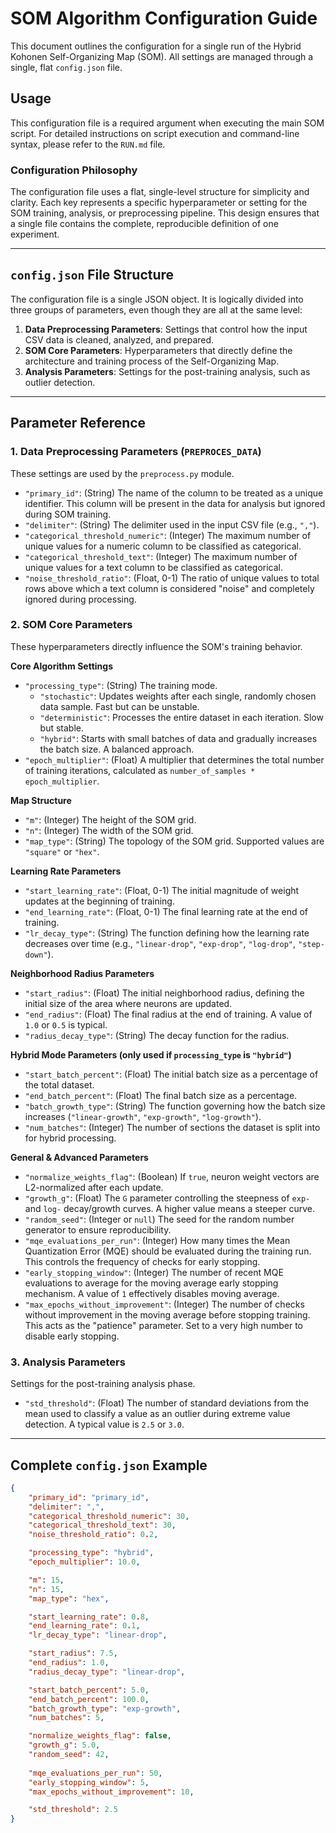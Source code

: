 # SOM Algorithm Configuration Guide

This document outlines the configuration for a single run of the Hybrid Kohonen Self-Organizing Map (SOM). All settings are managed through a single, flat `config.json` file.

## Usage

This configuration file is a required argument when executing the main SOM script. For detailed instructions on script execution and command-line syntax, please refer to the `RUN.md` file.

### Configuration Philosophy

The configuration file uses a flat, single-level structure for simplicity and clarity. Each key represents a specific hyperparameter or setting for the SOM training, analysis, or preprocessing pipeline. This design ensures that a single file contains the complete, reproducible definition of one experiment.

---

## `config.json` File Structure

The configuration file is a single JSON object. It is logically divided into three groups of parameters, even though they are all at the same level:

1.  **Data Preprocessing Parameters**: Settings that control how the input CSV data is cleaned, analyzed, and prepared.
2.  **SOM Core Parameters**: Hyperparameters that directly define the architecture and training process of the Self-Organizing Map.
3.  **Analysis Parameters**: Settings for the post-training analysis, such as outlier detection.

---

## Parameter Reference

### 1. Data Preprocessing Parameters (`PREPROCES_DATA`)

These settings are used by the `preprocess.py` module.

*   `"primary_id"`: (String) The name of the column to be treated as a unique identifier. This column will be present in the data for analysis but ignored during SOM training.
*   `"delimiter"`: (String) The delimiter used in the input CSV file (e.g., `","`).
*   `"categorical_threshold_numeric"`: (Integer) The maximum number of unique values for a numeric column to be classified as categorical.
*   `"categorical_threshold_text"`: (Integer) The maximum number of unique values for a text column to be classified as categorical.
*   `"noise_threshold_ratio"`: (Float, 0-1) The ratio of unique values to total rows above which a text column is considered "noise" and completely ignored during processing.

### 2. SOM Core Parameters

These hyperparameters directly influence the SOM's training behavior.

**Core Algorithm Settings**
*   `"processing_type"`: (String) The training mode.
    *   `"stochastic"`: Updates weights after each single, randomly chosen data sample. Fast but can be unstable.
    *   `"deterministic"`: Processes the entire dataset in each iteration. Slow but stable.
    *   `"hybrid"`: Starts with small batches of data and gradually increases the batch size. A balanced approach.
*   `"epoch_multiplier"`: (Float) A multiplier that determines the total number of training iterations, calculated as `number_of_samples * epoch_multiplier`.

**Map Structure**
*   `"m"`: (Integer) The height of the SOM grid.
*   `"n"`: (Integer) The width of the SOM grid.
*   `"map_type"`: (String) The topology of the SOM grid. Supported values are `"square"` or `"hex"`.

**Learning Rate Parameters**
*   `"start_learning_rate"`: (Float, 0-1) The initial magnitude of weight updates at the beginning of training.
*   `"end_learning_rate"`: (Float, 0-1) The final learning rate at the end of training.
*   `"lr_decay_type"`: (String) The function defining how the learning rate decreases over time (e.g., `"linear-drop"`, `"exp-drop"`, `"log-drop"`, `"step-down"`).

**Neighborhood Radius Parameters**
*   `"start_radius"`: (Float) The initial neighborhood radius, defining the initial size of the area where neurons are updated.
*   `"end_radius"`: (Float) The final radius at the end of training. A value of `1.0` or `0.5` is typical.
*   `"radius_decay_type"`: (String) The decay function for the radius.

**Hybrid Mode Parameters (only used if `processing_type` is `"hybrid"`)**
*   `"start_batch_percent"`: (Float) The initial batch size as a percentage of the total dataset.
*   `"end_batch_percent"`: (Float) The final batch size as a percentage.
*   `"batch_growth_type"`: (String) The function governing how the batch size increases (`"linear-growth"`, `"exp-growth"`, `"log-growth"`).
*   `"num_batches"`: (Integer) The number of sections the dataset is split into for hybrid processing.

**General & Advanced Parameters**
*   `"normalize_weights_flag"`: (Boolean) If `true`, neuron weight vectors are L2-normalized after each update.
*   `"growth_g"`: (Float) The `G` parameter controlling the steepness of `exp-` and `log-` decay/growth curves. A higher value means a steeper curve.
*   `"random_seed"`: (Integer or `null`) The seed for the random number generator to ensure reproducibility.
*   `"mqe_evaluations_per_run"`: (Integer) How many times the Mean Quantization Error (MQE) should be evaluated during the training run. This controls the frequency of checks for early stopping.
*   `"early_stopping_window"`: (Integer) The number of recent MQE evaluations to average for the moving average early stopping mechanism. A value of `1` effectively disables moving average.
*   `"max_epochs_without_improvement"`: (Integer) The number of checks without improvement in the moving average before stopping training. This acts as the "patience" parameter. Set to a very high number to disable early stopping.

### 3. Analysis Parameters

Settings for the post-training analysis phase.

*   `"std_threshold"`: (Float) The number of standard deviations from the mean used to classify a value as an outlier during extreme value detection. A typical value is `2.5` or `3.0`.

---

## Complete `config.json` Example

```json
{
    "primary_id": "primary_id",
    "delimiter": ",",
    "categorical_threshold_numeric": 30,
    "categorical_threshold_text": 30,
    "noise_threshold_ratio": 0.2,

    "processing_type": "hybrid",
    "epoch_multiplier": 10.0,

    "m": 15,
    "n": 15,
    "map_type": "hex",

    "start_learning_rate": 0.8,
    "end_learning_rate": 0.1,
    "lr_decay_type": "linear-drop",

    "start_radius": 7.5,
    "end_radius": 1.0,
    "radius_decay_type": "linear-drop",

    "start_batch_percent": 5.0,
    "end_batch_percent": 100.0,
    "batch_growth_type": "exp-growth",
    "num_batches": 5,

    "normalize_weights_flag": false,
    "growth_g": 5.0,
    "random_seed": 42,
    
    "mqe_evaluations_per_run": 50,
    "early_stopping_window": 5,
    "max_epochs_without_improvement": 10,

    "std_threshold": 2.5
}
```